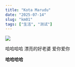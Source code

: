 ```yaml
---
title: "Kota Marudu"
date: "2025-07-14"
slug: "km01"
tags: ["生活", "测试"]
---
```

![](https://prod-files-secure.s3.us-west-2.amazonaws.com/112d0858-5090-4d34-a606-b75eb8d65fd2/c7b45876-473c-4fb6-85d3-cb84a84bfc51/1000201235.jpg?X-Amz-Algorithm=AWS4-HMAC-SHA256&X-Amz-Content-Sha256=UNSIGNED-PAYLOAD&X-Amz-Credential=ASIAZI2LB4665SCUMBQR%2F20250725%2Fus-west-2%2Fs3%2Faws4_request&X-Amz-Date=20250725T135606Z&X-Amz-Expires=3600&X-Amz-Security-Token=IQoJb3JpZ2luX2VjEBwaCXVzLXdlc3QtMiJHMEUCIG68SIBawg9ChzSPbNe8er5DnwnCZxMyJCAkJsGYa5BCAiEArY0MQPfmLG%2FOkvmuLxjREo%2FaoL5zY9EFucIt0aENivsq%2FwMIRRAAGgw2Mzc0MjMxODM4MDUiDFx5tZWl%2FuImOpZduSrcA7nuQquZwQEwFqd5OAFYovvVl89SQvo%2F9lcXc25NZEf1HiRXExnst6euCNo%2B28wCVyNW39Pcrer0BicBnytTPlJ2%2BbdMDZS0Zt1h2H5yqBgvvaAunq5F%2BAp2HoYpvtsN7OniRaU%2FUN8AFvmoIZBgWIIDE4u1L%2F1cBbR8KL47uVPHcYpDINPHGZ8y6%2BCB3giQjen4FmM0sagqL4%2B9EuDLXVMyw0Dwvf4x3eJhFTU0cdlCnK7Oik1gsqodahe1dmiUJXTipDG1ESii9AFc66v%2B0%2BEkcu6Q8e8oZdDKB2xDW39Ak2DriF8Ik9aaxrr2tgXdUmMiZ0oCAa3ZQFI%2F%2B5q4OPqdVTKob%2ByRHgZnNAKNyZAdnlplKJbrkGhFshSvX3ecMsZswVP9vqnsY9qHj5Z%2F4jJ24Q69Y8lisPgotxbuDJnnbWYBcZFdAfAWVVZAa1u2%2FEEDrt3wBSXnn%2FppuvMRkPqPAJ47yk9f3ei35BNKNCKB6tgpZf3KGOaoZ%2FLDPM8K7cP1rGiei32qubEUPmgc2MaCDY9Jdyw03nipiAL0EWtjgIDVczhTFkqbpfbqHbyhd%2B6RHiJl91ctIvAaMKmT8Nfo9JpfD7Psu0GUmaTuibUcqQv%2FrRRNvgrNbBycML3rjcQGOqUB9047mGXQ7NzfnhJdIDkP%2BktvYZgKnumf6i8ZHqdtB7p3UVGs3VEoFdpGGptCbp0UfJVKm4P8OtMMxI2aYWbG2QQR7L4D7l7erZ9iilC0HnRlbqvHuK%2Fyr8aGIrMnwXnHTOPBF4FmdMQ5%2F7wCC9Yyebb77wPYbiqztzJ7K7zSM7a6r7Zae79dm2JobTNDgQYYzsTeNKXPCZz5mmSArkDEZmPaiaed&X-Amz-Signature=8c66aff0bb6ec05e39a1d73a392942cdd7e4026840c705ad1b051a6d70cc657b&X-Amz-SignedHeaders=host&x-amz-checksum-mode=ENABLED&x-id=GetObject)


哈哈哈哈  漂亮的好老婆  爱你爱你


**哈哈哈哈**

